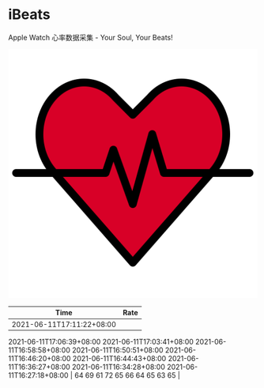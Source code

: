 # iBeats
Apple Watch 心率数据采集 - Your Soul, Your Beats!

![](./files/heart_rate.svg)

<!--START_SECTION:my_heart_rate-->
| Time | Rate | 
 | ---- | ---- | 
| 2021-06-11T17:11:22+08:00
2021-06-11T17:06:39+08:00
2021-06-11T17:03:41+08:00
2021-06-11T16:58:58+08:00
2021-06-11T16:50:51+08:00
2021-06-11T16:46:20+08:00
2021-06-11T16:44:43+08:00
2021-06-11T16:36:27+08:00
2021-06-11T16:34:28+08:00
2021-06-11T16:27:18+08:00 | 64
69
61
72
65
66
64
65
63
65 |

<!--END_SECTION:my_heart_rate-->
